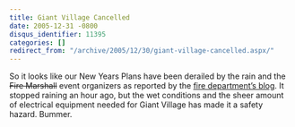 ```yaml
---
title: Giant Village Cancelled
date: 2005-12-31 -0800
disqus_identifier: 11395
categories: []
redirect_from: "/archive/2005/12/30/giant-village-cancelled.aspx/"
---
```


So it looks like our New Years Plans have been derailed by the rain and
the ~~Fire Marshall~~ event organizers as reported by the [fire
department’s
blog](http://lafd.blogspot.com/2005/12/organizers-cancel-la-giant-village.html).
It stopped raining an hour ago, but the wet conditions and the sheer
amount of electrical equipment needed for Giant Village has made it a
safety hazard. Bummer.

